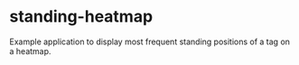 # standing-heatmap
Example application to display most frequent standing positions of a tag on a heatmap.
